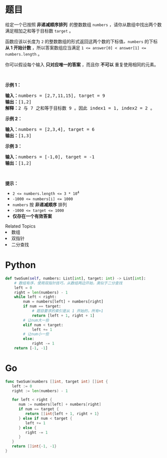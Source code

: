 # 题目
<p>给定一个已按照<strong><em> </em>非递减顺序排列&nbsp; </strong>的整数数组&nbsp;<code>numbers</code> ，请你从数组中找出两个数满足相加之和等于目标数&nbsp;<code>target</code> 。</p>

<p>函数应该以长度为 <code>2</code> 的整数数组的形式返回这两个数的下标值<em>。</em><code>numbers</code> 的下标 <strong>从 1 开始计数</strong> ，所以答案数组应当满足 <code>1 &lt;= answer[0] &lt; answer[1] &lt;= numbers.length</code> 。</p>

<p>你可以假设每个输入 <strong>只对应唯一的答案</strong> ，而且你 <strong>不可以</strong> 重复使用相同的元素。</p>
&nbsp;

<p><strong>示例 1：</strong></p>

<pre>
<strong>输入：</strong>numbers = [2,7,11,15], target = 9
<strong>输出：</strong>[1,2]
<strong>解释：</strong>2 与 7 之和等于目标数 9 。因此 index1 = 1, index2 = 2 。
</pre>

<p><strong>示例 2：</strong></p>

<pre>
<strong>输入：</strong>numbers = [2,3,4], target = 6
<strong>输出：</strong>[1,3]
</pre>

<p><strong>示例 3：</strong></p>

<pre>
<strong>输入：</strong>numbers = [-1,0], target = -1
<strong>输出：</strong>[1,2]
</pre>

<p>&nbsp;</p>

<p><strong>提示：</strong></p>

<ul>
	<li><code>2 &lt;= numbers.length &lt;= 3 * 10<sup>4</sup></code></li>
	<li><code>-1000 &lt;= numbers[i] &lt;= 1000</code></li>
	<li><code>numbers</code> 按 <strong>非递减顺序</strong> 排列</li>
	<li><code>-1000 &lt;= target &lt;= 1000</code></li>
	<li><strong>仅存在一个有效答案</strong></li>
</ul>
<div><div>Related Topics</div><div><li>数组</li><li>双指针</li><li>二分查找</li></div></div>

# Python

```python
def twoSum(self, numbers: List[int], target: int) -> List[int]:
    # 数组有序，使用双指针技巧，从数组两边开始，类似于二分查找
    left = 0
    right = len(numbers) - 1
    while left < right:
        num = numbers[left] + numbers[right]
        if num == target:
            # 题目要求的索引是从 1 开始的，所有+1
            return [left + 1, right + 1]
        # 让num大一些
        elif num < target:
            left += 1
        # 让num小一些
        else:
            right -= 1
    return [-1, -1]
```

# Go

```go
func twoSum(numbers []int, target int) []int {
   left := 0
   right := len(numbers) - 1

   for left < right {
      num := numbers[left] + numbers[right]
      if num == target {
         return []int{left + 1, right + 1}
      } else if num < target {
         left += 1
      } else {
         right -= 1
      }
   }
   return []int{-1, -1}
}
```